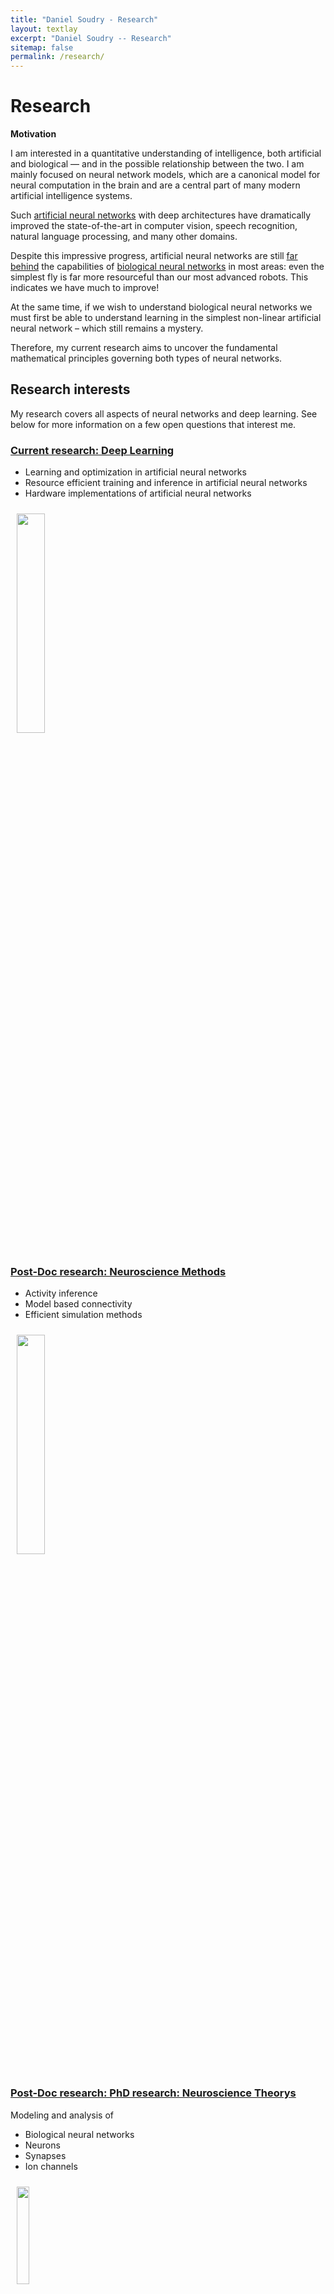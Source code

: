 ```yaml
---
title: "Daniel Soudry - Research"
layout: textlay
excerpt: "Daniel Soudry -- Research"
sitemap: false
permalink: /research/
---
```


# Research

**Motivation**

I am interested in a quantitative understanding of intelligence, both artificial and biological — and in the possible relationship between the two. I am mainly focused on neural network models, which are a canonical model for neural computation in the brain and are a central part of many modern artificial intelligence systems. 

Such [artificial neural networks](https://en.wikipedia.org/wiki/Artificial_neural_network) with deep architectures have dramatically improved the state-of-the-art in computer vision, speech recognition, natural language processing, and many other domains. 

Despite this impressive progress, artificial neural networks are still [far behind](https://en.wikipedia.org/wiki/Artificial_neural_network) the capabilities of [biological neural networks](https://en.wikipedia.org/wiki/Neural_circuit) in most areas: even the simplest fly is far more resourceful than our most advanced robots. This indicates we have much to improve! 

At the same time, if we wish to understand biological neural networks we must first be able to understand learning in the simplest non-linear artificial neural network – which still remains a mystery.

Therefore, my current research aims to uncover the fundamental mathematical principles governing both types of neural networks.



## Research interests

My research covers all aspects of neural networks and deep learning.
See below for more information on a few open questions that interest me.

<h3 > <a href="#Deep Learning">Current research: Deep Learning</a></h3>

<ul>
  <li>Learning and optimization in artificial neural networks</li>
  <li>Resource efficient training and inference in artificial neural networks </li>
  <li>Hardware implementations of artificial neural networks</li>
</ul>

<div>
  <img src="/images/respic/research1.png" style="width: 30%; float: center; margin: 10px">
</div>

<h3 > <a href="#Neuroscience Methods">Post-Doc research: Neuroscience Methods</a></h3>

<ul>
  <li>Activity inference </li>
  <li>Model based connectivity </li>
  <li>Efficient simulation methods</li>
</ul>


<div>
  <img src="/images/respic/research2.JPG" style="width: 30%; float: center; margin: 10px;">
</div>

<h3 > <a href="#Neuroscience Theory">Post-Doc research: PhD research: Neuroscience Theorys</a></h3>

Modeling and analysis of
<ul>
  <li>Biological neural networks</li>
  <li>Neurons </li>
  <li> Synapses </li>
  <li> Ion channels </li>
</ul>


  <img src="/images/respic/research3.JPG" style="width: 20%; float: center; margin: 10px;">



<h2 id="Deep Learning">Machine Learning </h2>

There are several open theoretical questions in deep learning. Answering these theoretical questions will provide design guidelines and help with some important practicals issue (explained below). Two central questions are:

 <b>Low training error.</b> Neural Networks are often initialized randomly, and then optimized using local steps with stochastic gradient descent (SGD). Surprisingly, we often observe that SGD converges to a low training error:
 <img src="/images/respic/ML1.png" style="width: 100%; float: center; margin: 10px;">
  
Why is it happening?

<b> Low generalization error.</b> Neural Networks are ofter trained in a regime where #parameters » #data samples. Surprisingly, these networks generalize well in such a regime, even when there is no explicit regularization. 

For example, as can be seen in the figure below from [Wu, Zu & E 2017](https://arxiv.org/abs/1706.10239) , polyomial curves (right) tend to overfit much more than neural networks (left):  
 <img src="/images/respic/ML2.png" style="width: 100%; float: center; margin: 10px;">
   
Why is it happening?

There are many <u> practical bottlenecks </u> in deep learining (the following fifures are from [Sun et al. 2017](https://arxiv.org/abs/1707.02968).Such bottlenecks occur since neural networks models are large, and keep getting larger over the years: 

 <img src="/images/respic/ML3.JPG" style="width: 70%; float: center; margin: 10px;">

<b> Computational resources.</b> Using larger neural networks require more computational resources, such as power-hungry GPUs:
 <img src="/images/respic/ML4.png" style="width: 70%; float: center; margin: 10px;">

 How can we train and use neural networks more efficiently (i.e., better speed, energy, memory), without sacrificing accuracy? See my talk [here](https://www.youtube.com/watch?v=CaKlcxyBRP8) (in Hebrew) for some of our results on this.

<b> Labeled data.</b> In order to train neural nets to high accuracy levels, large quantities of labeled data are required. Such datasets are hard to obtain. For example, for many years the size of the largest vision training data remained constant:
<img src="/images/respic/ML5.png" style="width: 70%; float: center; margin: 10px;">

How can we decrease the amount of label data required for training?

<b> Choosing hyper-parameters.</b> Since larger models take longer to train, it becomes more challenging to choose model hyper-parameters (e.g., architecture, learning rate) in order to obtain good performance. 

For example, ad can be seen in this ([video](https://youtu.be/OJBFDSynsdU?si=AYkyuPznxZUc1nGy)) [Xiang&Li 2017](http://arxiv.org/abs/1704.03971) , small changes in the training procedure have a large effect on the network performance.

<iframe width="560" height="315" src="https://youtu.be/OJBFDSynsdU?si=AYkyuPznxZUc1nGy" frameborder="0" allowfullscreen></iframe>

 <iframe width="420" height="315" src="//www.youtube.com/embed/w0K1wwSJZoc" frameborder="0" allowfullscreen="allowfullscreen">&nbsp;</iframe>

Can we find automatic and robust method to find the "optimal" hyper-parameters?



<h2 id="Neuroscience Methods">Neuroscience Methods </h2>

Neuroscience datasets are typically very challenging. They are usually very noise, of limited duration, and are affected by many unobserved latent variables. Analyzing and modeling these datasets becomes more and more challenging over the years, since the number of recorded neurons increases exponentially, similarly to "Moore's law" (Figure from [Stevenson&Kording 2011](https://www.nature.com/articles/nn.2731)):

 <img src="/images/respic/NM1.png" style="width: 70%; float: center; margin: 10px;">

In order to analyze neuroscience data, certain inference tasks are typically necessary to be able to interpret the data:

<b> Activity inference.</b> Neural activity is often measured optically: each neuron is edited genetically so it emits fluorescent pulses whenever it fires a "spike". For example (from [Aherns et al. 2013](https://www.nature.com/articles/nmeth.2434)) see this [video](https://youtu.be/lppAwkek6DI) 

Can we infer the "spiking" firing patterns of each neuron from the observed movie? This includes automatic localization of each neurons, demixing of signals from nearby neurons, denoising and deconvlusion of the observed fluorescence to obtain the original "spikes".

<b> Connectivity estimation.</b>Given the activity patterns of various neurons in the network, can we infer their synaptic and functional connectivity?

<b> Efficient simulation.</b>Accurately simulating large network models, or even highly detailed single neuron models can be very slow and inefficient. Can we improve the simulation methods?



<h2 id="Neuroscience Theory">Neuroscience Theory </h2>








Our overarching goal is to explore and understand new quantum states of electronic matter on the atomic scale. To do so, we use and develop novel spectroscopic-imaging scanning tunneling microscopy (SI-STM) tools to visualize the relevant quantum mechanical degrees of freedom.

Our goal is to build instruments and develop techniques that enable us to address the questions we find most interesting. This is possible thanks also to Milan's broad background with different research themes and technologies: he learned his trade in [Seamus Davis’ SI-STM lab](http://davisgroup.lassp.cornell.edu/) and with [Felix Baumberger](http://dpmc.unige.ch/gr_baumberger/index.html), and later moved as an [ETH fellow](http://www.ethfellows.ethz.ch/) to [Andreas Wallraff’s qudev lab](http://www.qudev.ethz.ch/) where he investigated coupled cavity arrays in circuit QED. We further have group members with different background and interests, working together on physics and instrumentation.

Here are some themes and techniques that we currently work on:

**Scanning tunneling noise spectroscopy (STNS).** We have developed a novel cryogenic MHz amplifier that allows us to measure not only the average tunneling current, but also its fluctuation! This has many applications: one can detect the fluctuations of the electronic states, peculiar tunneling processes, and shot noise. We have used this instrument to discover charge trapping in the insulating layer of the cuprates, connected to the c-axis mystery, and to measure the doubling of the charge due to Andreev processes to the superfluid in a lead sample.


**Mott physics and high-temperature superconductivity.** Questions of interest include: (i), How does the Mott state collapse upon doping and how is this related to the complex phase diagram of high-temperature superconductors? (ii), What is the strange metal phase seen in correlated electron systems? Is this an exotic long-range entangled state? What is the mechanism of dissipation in that state? (iii), Why is the transition temperature in high-temperature superconductors so high? We have worked on iridates, rhodates, and cuprates.

**Nanofabricated "Smart Tips"**.
![]({{ site.url }}{{ site.baseurl }}/images/respic/SmartTip.png){: style="width: 250px; float: left; margin: 0px  10px"}
One of the  projects back from my job-proposal is to develop nanofabricated STM tips. The idea behind these “smart tips” is to use the technologies that were developed over decades in nanofabrication and make them available for scanning probe by using a nano-device instead of the traditional STM tungsten tip. One gains the flexibility of using different functionalities that are known from the fields of nanofabrication and mesoscopic physics. We are collaborating with the group Simon Groeblacher at TU Delft to realize this concept, benefitting from their unparalleled micro/nano fabrication know how.  A prototype of a smart tip is shown to the left. See publications in Microsyst Nanoeng, Nanotechnology, and PRB.

**Josephson STM.** Josephson STM has the ability to gain insight into spatial variations of the order parameter, or superfluid density. We have managed to, for the first time, use JSTM with atomic resolution on a quantum material.
We have used atomic-resolution Josephson scanning tunneling microscopy to reveal a strongly inhomogeneous superfluid in the iron-based superconductor FeTe0.55Se0.45. The results and their implications are published in Nature.

We also detected and investigated a quite particular YSR state in the same material.

**Ultra-stable SI-STM instrument.**  ![]({{ site.url }}{{ site.baseurl }}/images/respic/STMHead.png){: style="width: 250px; float: right; margin: 0px 10px"}
For SI-STM, having the most stable STM head is key. We have used finite element simulations, good choices in material science, and craftsmanship to build the most stable STM head in the world, to our knowledge. See publication in RSI.


**Strange Metals.** The strange metal phase might be the most mysterious phase of high-temperature superconductors. Here, the electrical resistivity grows linearly with temperature T in large areas of the phase diagram, with a mean free path that diminishes to a fraction of the interatomic distance. T-linear resistivity is often associated with quantum critical points and marginal-Fermi-liquid physics. In strange metals, the mystery seems to go even further: we deal with something that looks like a quantum critical phase over an extended range of the phase diagram instead of cumulating in a point. There exists no consistent theory for strange metals, leading to more adventurous new approaches including the holographic theories that use insights from gravity to explain strange metals (a recent textbook on this was written by our colleagues at Leiden University, Schalm and Zaanen).
We are part of the 'Strange Metal consortium NL' that includes the groups of Hussey, Golden, van Heumen, Zaanen, Schalm, Stoof and Vandoren. 

**Magnetic fluctuations and electron spin resonance.**
![]({{ site.url }}{{ site.baseurl }}/images/respic/SpinFluc.png){: style="width: 70%; float: center; margin: 10px"}

**Twisted bilayer graphene and other material with super-periodicities.**
We have proposed that artificial super-periodicities can lead to improved superconductivity, both because of increased density of states and because of phase space arguments (see image from our SciPost publication below). Perhaps for different reasons, twisted bilayer graphene has been shown to superconduct! We are investigate this material with the groups of Efetov, Baumberger, and van der Molen.

![]({{ site.url }}{{ site.baseurl }}/images/respic/SciPost.png){: style="width: 70%; float: center; margin: 0px"}

### ... and more.
